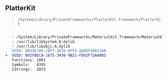 ## PlatterKit

> `/System/Library/PrivateFrameworks/PlatterKit.framework/PlatterKit`

```diff

   - /System/Library/PrivateFrameworks/MaterialKit.framework/MaterialKit
   - /usr/lib/libSystem.B.dylib
   - /usr/lib/libobjc.A.dylib
-  UUID: BD49A780-28F7-3D16-BF55-AA9DF40D11A8
+  UUID: B92FBECA-1675-3436-9B21-FD92F72AA003
   Functions: 1081
   Symbols:   4395
   CStrings:  2075

```
